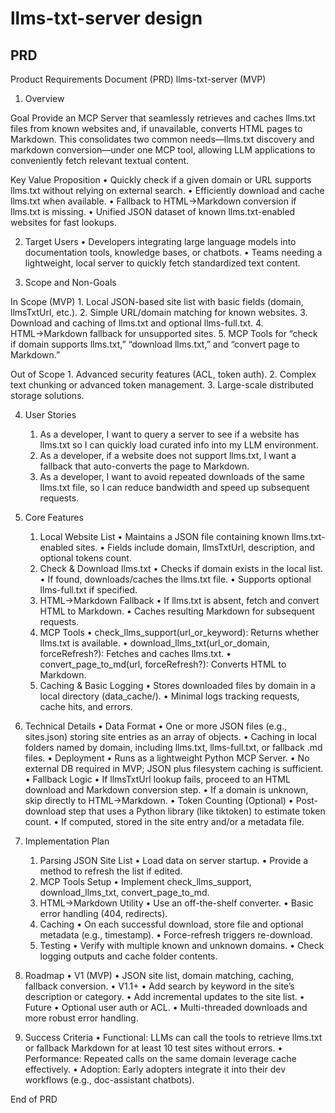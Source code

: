 # llms-txt-server design

## PRD

Product Requirements Document (PRD)
llms-txt-server (MVP)

1. Overview

Goal
Provide an MCP Server that seamlessly retrieves and caches llms.txt files from known websites and, if unavailable, converts HTML pages to Markdown. This consolidates two common needs—llms.txt discovery and markdown conversion—under one MCP tool, allowing LLM applications to conveniently fetch relevant textual content.

Key Value Proposition
	•	Quickly check if a given domain or URL supports llms.txt without relying on external search.
	•	Efficiently download and cache llms.txt when available.
	•	Fallback to HTML→Markdown conversion if llms.txt is missing.
	•	Unified JSON dataset of known llms.txt-enabled websites for fast lookups.

2. Target Users
	•	Developers integrating large language models into documentation tools, knowledge bases, or chatbots.
	•	Teams needing a lightweight, local server to quickly fetch standardized text content.

3. Scope and Non-Goals

In Scope (MVP)
	1.	Local JSON-based site list with basic fields (domain, llmsTxtUrl, etc.).
	2.	Simple URL/domain matching for known websites.
	3.	Download and caching of llms.txt and optional llms-full.txt.
	4.	HTML→Markdown fallback for unsupported sites.
	5.	MCP Tools for “check if domain supports llms.txt,” “download llms.txt,” and “convert page to Markdown.”

Out of Scope
	1.	Advanced security features (ACL, token auth).
	2.	Complex text chunking or advanced token management.
	3.	Large-scale distributed storage solutions.

4. User Stories
	1.	As a developer, I want to query a server to see if a website has llms.txt so I can quickly load curated info into my LLM environment.
	2.	As a developer, if a website does not support llms.txt, I want a fallback that auto-converts the page to Markdown.
	3.	As a developer, I want to avoid repeated downloads of the same llms.txt file, so I can reduce bandwidth and speed up subsequent requests.

5. Core Features
	1.	Local Website List
	•	Maintains a JSON file containing known llms.txt-enabled sites.
	•	Fields include domain, llmsTxtUrl, description, and optional tokens count.
	2.	Check & Download llms.txt
	•	Checks if domain exists in the local list.
	•	If found, downloads/caches the llms.txt file.
	•	Supports optional llms-full.txt if specified.
	3.	HTML→Markdown Fallback
	•	If llms.txt is absent, fetch and convert HTML to Markdown.
	•	Caches resulting Markdown for subsequent requests.
	4.	MCP Tools
	•	check_llms_support(url_or_keyword): Returns whether llms.txt is available.
	•	download_llms_txt(url_or_domain, forceRefresh?): Fetches and caches llms.txt.
	•	convert_page_to_md(url, forceRefresh?): Converts HTML to Markdown.
	5.	Caching & Basic Logging
	•	Stores downloaded files by domain in a local directory (data_cache/<domain>).
	•	Minimal logs tracking requests, cache hits, and errors.

6. Technical Details
	•	Data Format
	•	One or more JSON files (e.g., sites.json) storing site entries as an array of objects.
	•	Caching in local folders named by domain, including llms.txt, llms-full.txt, or fallback .md files.
	•	Deployment
	•	Runs as a lightweight Python MCP Server.
	•	No external DB required in MVP; JSON plus filesystem caching is sufficient.
	•	Fallback Logic
	•	If llmsTxtUrl lookup fails, proceed to an HTML download and Markdown conversion step.
	•	If a domain is unknown, skip directly to HTML→Markdown.
	•	Token Counting (Optional)
	•	Post-download step that uses a Python library (like tiktoken) to estimate token count.
	•	If computed, stored in the site entry and/or a metadata file.

7. Implementation Plan
	1.	Parsing JSON Site List
	•	Load data on server startup.
	•	Provide a method to refresh the list if edited.
	2.	MCP Tools Setup
	•	Implement check_llms_support, download_llms_txt, convert_page_to_md.
	3.	HTML→Markdown Utility
	•	Use an off-the-shelf converter.
	•	Basic error handling (404, redirects).
	4.	Caching
	•	On each successful download, store file and optional metadata (e.g., timestamp).
	•	Force-refresh triggers re-download.
	5.	Testing
	•	Verify with multiple known and unknown domains.
	•	Check logging outputs and cache folder contents.

8. Roadmap
	•	V1 (MVP)
	•	JSON site list, domain matching, caching, fallback conversion.
	•	V1.1+
	•	Add search by keyword in the site’s description or category.
	•	Add incremental updates to the site list.
	•	Future
	•	Optional user auth or ACL.
	•	Multi-threaded downloads and more robust error handling.

9. Success Criteria
	•	Functional: LLMs can call the tools to retrieve llms.txt or fallback Markdown for at least 10 test sites without errors.
	•	Performance: Repeated calls on the same domain leverage cache effectively.
	•	Adoption: Early adopters integrate it into their dev workflows (e.g., doc-assistant chatbots).

End of PRD
